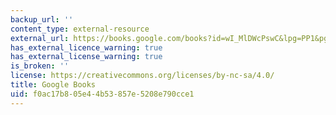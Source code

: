 ```yaml
---
backup_url: ''
content_type: external-resource
external_url: https://books.google.com/books?id=wI_MlDWcPswC&lpg=PP1&pg=PA101#v=onepage&q&f=false
has_external_licence_warning: true
has_external_license_warning: true
is_broken: ''
license: https://creativecommons.org/licenses/by-nc-sa/4.0/
title: Google Books
uid: f0ac17b8-05e4-4b53-857e-5208e790cce1
---
```

